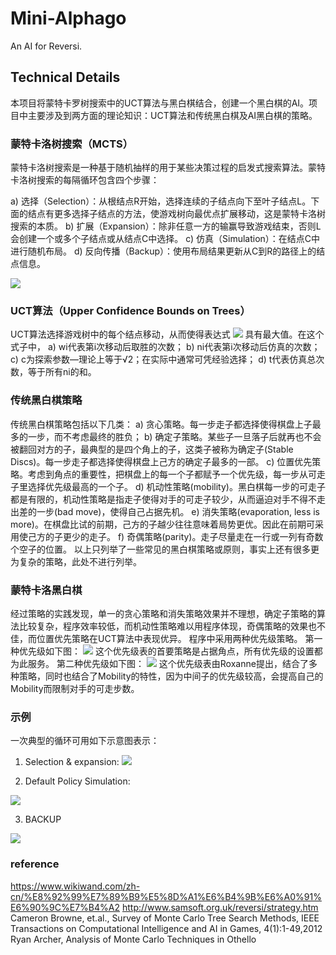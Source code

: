 # Mini-Alphago
An AI for Reversi.

## Technical Details

本项目将蒙特卡罗树搜索中的UCT算法与黑白棋结合，创建一个黑白棋的AI。项目中主要涉及到两方面的理论知识：UCT算法和传统黑白棋及AI黑白棋的策略。

### 蒙特卡洛树搜索（MCTS）

蒙特卡洛树搜索是一种基于随机抽样的用于某些决策过程的启发式搜索算法。蒙特卡洛树搜索的每隔循环包含四个步骤：

a) 选择（Selection）：从根结点R开始，选择连续的子结点向下至叶子结点L。下面的结点有更多选择子结点的方法，使游戏树向最优点扩展移动，这是蒙特卡洛树搜索的本质。
b) 扩展（Expansion）：除非任意一方的输赢导致游戏结束，否则L会创建一个或多个子结点或从结点C中选择。
c) 仿真（Simulation）：在结点C中进行随机布局。
d) 反向传播（Backup）：使用布局结果更新从C到R的路径上的结点信息。

![](http://i.imgur.com/1ENMgIx.png)

### UCT算法（Upper Confidence Bounds on Trees）
UCT算法选择游戏树中的每个结点移动，从而使得表达式
 ![](http://i.imgur.com/J30YpS8.png)
具有最大值。在这个式子中，
a) wi代表第i次移动后取胜的次数；
b) ni代表第i次移动后仿真的次数；
c) c为探索参数—理论上等于√2；在实际中通常可凭经验选择；
d) t代表仿真总次数，等于所有ni的和。

### 传统黑白棋策略
传统黑白棋策略包括以下几类：
a) 贪心策略。每一步走子都选择使得棋盘上子最多的一步，而不考虑最终的胜负；
b) 确定子策略。某些子一旦落子后就再也不会被翻回对方的子，最典型的是四个角上的子，这类子被称为确定子(Stable Discs)。每一步走子都选择使得棋盘上己方的确定子最多的一部。
c) 位置优先策略。考虑到角点的重要性，把棋盘上的每一个子都赋予一个优先级，每一步从可走子里选择优先级最高的一个子。
d) 机动性策略(mobility)。黑白棋每一步的可走子都是有限的，机动性策略是指走子使得对手的可走子较少，从而逼迫对手不得不走出差的一步(bad move)，使得自己占据先机。
e) 消失策略(evaporation, less is more)。在棋盘比试的前期，己方的子越少往往意味着局势更优。因此在前期可采用使己方的子更少的走子。
f) 奇偶策略(parity)。走子尽量走在一行或一列有奇数个空子的位置。
以上只列举了一些常见的黑白棋策略或原则，事实上还有很多更为复杂的策略，此处不进行列举。

### 蒙特卡洛黑白棋
经过策略的实践发现，单一的贪心策略和消失策略效果并不理想，确定子策略的算法比较复杂，程序效率较低，而机动性策略难以用程序体现，奇偶策略的效果也不佳，而位置优先策略在UCT算法中表现优异。
程序中采用两种优先级策略。
第一种优先级如下图：
![](http://i.imgur.com/3W6ExJC.png)
这个优先级表的首要策略是占据角点，所有优先级的设置都为此服务。
第二种优先级如下图：
![](http://i.imgur.com/4x0qk5d.png)
这个优先级表由Roxanne提出，结合了多种策略，同时也结合了Mobility的特性，因为中间子的优先级较高，会提高自己的Mobility而限制对手的可走步数。

### 示例
一次典型的循环可用如下示意图表示：

1. Selection & expansion:
![](http://i.imgur.com/eM9zYGZ.png)

2. Default Policy Simulation:

![](http://i.imgur.com/k72tpzm.png)

3. BACKUP

![](http://i.imgur.com/5dBbGin.png)

### reference
https://www.wikiwand.com/zh-cn/%E8%92%99%E7%89%B9%E5%8D%A1%E6%B4%9B%E6%A0%91%E6%90%9C%E7%B4%A2
http://www.samsoft.org.uk/reversi/strategy.htm
Cameron Browne, et.al., Survey of Monte Carlo Tree Search Methods, IEEE Transactions on Computational Intelligence and AI in Games, 4(1):1-49,2012
Ryan Archer, Analysis of Monte Carlo Techniques in Othello 

